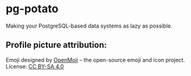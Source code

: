 # pg-potato

Making your PostgreSQL-based data systems as lazy as possible. 

## Profile picture attribution:
Emoji designed by [OpenMoji](https://openmoji.org/) – the open-source emoji and icon project. License: [CC BY-SA 4.0](https://creativecommons.org/licenses/by-sa/4.0/#)
